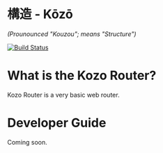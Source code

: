 # 構造 - Kōzō
*(Prounounced "Kouzou"; means "Structure")*

[![Build Status](https://travis-ci.org/jasonlam604/kozo-web-router.svg?branch=master)](https://travis-ci.org/jasonlam604/kozo-web-router)

# What is the Kozo Router?

Kozo Router is a very basic web router.

# Developer Guide

Coming soon.
